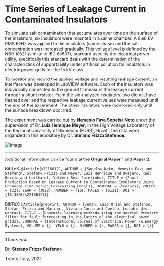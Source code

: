 # Time Series of Leakage Current in Contaminated Insulators

To simulate salt contamination that accumulates over time on the surface of the insulators, six insulators were mounted in a saline chamber. A 8.66 kV RMS 60Hz was applied to the insulators (same phase) and the salt concentration was increased gradually. This voltage level is defined by the NBR 10621 (similar to IEC 60507), standard used by the electrical power utility, specifically this standard deals with the determination of the characteristics of supportability under artificial pollution for insulators in electric power grids for the 15 kV class.

To monitor and record the applied voltage and resulting leakage current, an interface was developed in LabVIEW software. Each of the insulators was individually connected to the ground to measure the leakage current through a shunt resistor. From the six analyzed insulators, two did not have flashed over and the respective leakage current values were measured until the end of the experiment. The other insulators were monitored only until the surface breakdown occurred. 

The experiment was carried out by **Nemesio Fava Sopelsa Neto** under the supervision of Dr. **Luiz Henrique Meyer**, in the High Voltage Laboratory of the Regional University of Blumenau (FURB), Brazil. The data were organized in this repository by Dr. **Stefano Frizzo Stefenon**.

![image](https://user-images.githubusercontent.com/88292916/223122262-40c53b67-1953-4548-8773-98e50c6dd060.png)

---

Additional information can be found at the **Original [Paper 1](https://doi.org/10.3390/s22166121)** and **Paper 2**.

BibTeX:
`@Article{s22166121, AUTHOR = {Sopelsa Neto, Nemesio Fava and Stefenon, Stefano Frizzo and Meyer, Luiz Henrique and Ovejero, Raúl García and Leithardt, Valderi Reis Quietinho}, TITLE = {Fault Prediction Based on Leakage Current in Contaminated Insulators Using Enhanced Time Series Forecasting Models}, JOURNAL = {Sensors}, VOLUME = {22}, YEAR = {2022}, NUMBER = {16}, PAGES = {6121}, DOI = {10.3390/s22166121}}`

BibTeX:
`@Article{preprint, AUTHOR = {Seman, Laio Oriel and Stefenon, Stefano Frizzo and Mariani, Viviana Cocco and Coelho, Leandro dos Santos}, TITLE = {Ensemble learning methods using the Hodrick-Prescott filter for fault forecasting in insulators of the electrical power grids}, JOURNAL = {International Journal of Electrical Power \& Energy Systems}, VOLUME = {}, YEAR = {}, NUMBER = {}, PAGES = {}, DOI = {}}`

---

Thank you.

Dr. **Stefano Frizzo Stefenon**

Trento, Italy, 2023.


